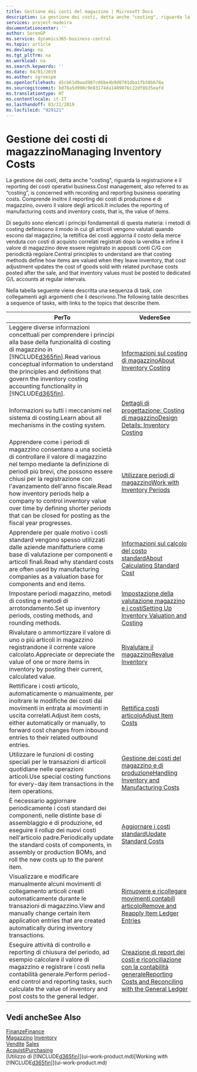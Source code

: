 ```yaml
---
title: Gestione dei costi del magazzino | Microsoft Docs
description: La gestione dei costi, detta anche "costing", riguarda la registrazione e il reporting dei costi operativi business. Comprende inoltre il reporting dei costi di produzione e di magazzino, ovvero il valore degli articoli.
services: project-madeira
documentationcenter: ''
author: SorenGP
ms.service: dynamics365-business-central
ms.topic: article
ms.devlang: na
ms.tgt_pltfrm: na
ms.workload: na
ms.search.keywords: ''
ms.date: 04/01/2019
ms.author: sgroespe
ms.openlocfilehash: 45cb61d9aad987c06be4b9d0701dba1fb50bb78a
ms.sourcegitcommit: bd78a5d990c9e83174da1409076c22df8b35eafd
ms.translationtype: HT
ms.contentlocale: it-IT
ms.lasthandoff: 03/31/2019
ms.locfileid: "929121"
---
```

# <a name="managing-inventory-costs"></a><span data-ttu-id="4015b-104">Gestione dei costi di magazzino</span><span class="sxs-lookup"><span data-stu-id="4015b-104">Managing Inventory Costs</span></span>
<span data-ttu-id="4015b-105">La gestione dei costi, detta anche "costing", riguarda la registrazione e il reporting dei costi operativi business.</span><span class="sxs-lookup"><span data-stu-id="4015b-105">Cost management, also referred to as “costing”, is concerned with recording and reporting business operating costs.</span></span> <span data-ttu-id="4015b-106">Comprende inoltre il reporting dei costi di produzione e di magazzino, ovvero il valore degli articoli.</span><span class="sxs-lookup"><span data-stu-id="4015b-106">It includes the reporting of manufacturing costs and inventory costs, that is, the value of items.</span></span>   

<span data-ttu-id="4015b-107">Di seguito sono elencati i principi fondamentali di questa materia: i metodi di costing definiscono il modo in cui gli articoli vengono valutati quando escono dal magazzino, la rettifica dei costi aggiorna il costo della merce venduta con costi di acquisto correlati registrati dopo la vendita e infine il valore di magazzino deve essere registrato in appositi conti C/G con periodicità regolare.</span><span class="sxs-lookup"><span data-stu-id="4015b-107">Central principles to understand are that costing methods define how items are valued when they leave inventory, that cost adjustment updates the cost of goods sold with related purchase costs posted after the sale, and that inventory values must be posted to dedicated G/L accounts at regular intervals.</span></span>

<span data-ttu-id="4015b-108">Nella tabella seguente viene descritta una sequenza di task, con collegamenti agli argomenti che li descrivono.</span><span class="sxs-lookup"><span data-stu-id="4015b-108">The following table describes a sequence of tasks, with links to the topics that describe them.</span></span>

|<span data-ttu-id="4015b-109">**Per**</span><span class="sxs-lookup"><span data-stu-id="4015b-109">**To**</span></span>|<span data-ttu-id="4015b-110">**Vedere**</span><span class="sxs-lookup"><span data-stu-id="4015b-110">**See**</span></span>|  
|------------|-------------|  
|<span data-ttu-id="4015b-111">Leggere diverse informazioni concettuali per comprendere i principi alla base della funzionalità di costing di magazzino in [!INCLUDE[d365fin](includes/d365fin_md.md)].</span><span class="sxs-lookup"><span data-stu-id="4015b-111">Read various conceptual information to understand the principles and definitions that govern the inventory costing accounting functionality in [!INCLUDE[d365fin](includes/d365fin_md.md)].</span></span>|[<span data-ttu-id="4015b-112">Informazioni sul costing di magazzino</span><span class="sxs-lookup"><span data-stu-id="4015b-112">About Inventory Costing</span></span>](finance-learn-about-costing.md)|  
|<span data-ttu-id="4015b-113">Informazioni su tutti i meccanismi nel sistema di costing.</span><span class="sxs-lookup"><span data-stu-id="4015b-113">Learn about all mechanisms in the costing system.</span></span>|[<span data-ttu-id="4015b-114">Dettagli di progettazione: Costing di magazzino</span><span class="sxs-lookup"><span data-stu-id="4015b-114">Design Details: Inventory Costing</span></span>](design-details-inventory-costing.md)|
|<span data-ttu-id="4015b-115">Apprendere come i periodi di magazzino consentano a una società di controllare il valore di magazzino nel tempo mediante la definizione di periodi più brevi, che possono essere chiusi per la registrazione con l'avanzamento dell'anno fiscale.</span><span class="sxs-lookup"><span data-stu-id="4015b-115">Read how inventory periods help a company to control inventory value over time by defining shorter periods that can be closed for posting as the fiscal year progresses.</span></span>|[<span data-ttu-id="4015b-116">Utilizzare periodi di magazzino</span><span class="sxs-lookup"><span data-stu-id="4015b-116">Work with Inventory Periods</span></span>](finance-how-to-work-with-inventory-periods.md)|
|<span data-ttu-id="4015b-117">Apprendere per quale motivo i costi standard vengono spesso utilizzati dalle aziende manifatturiere come base di valutazione per componenti e articoli finali.</span><span class="sxs-lookup"><span data-stu-id="4015b-117">Read why standard costs are often used by manufacturing companies as a valuation base for components and end items.</span></span>|[<span data-ttu-id="4015b-118">Informazioni sul calcolo del costo standard</span><span class="sxs-lookup"><span data-stu-id="4015b-118">About Calculating Standard Cost</span></span>](finance-about-calculating-standard-cost.md)|
|<span data-ttu-id="4015b-119">Impostare periodi magazzino, metodi di costing e metodi di arrotondamento.</span><span class="sxs-lookup"><span data-stu-id="4015b-119">Set up inventory periods, costing methods, and rounding methods.</span></span>|[<span data-ttu-id="4015b-120">Impostazione della valutazione magazzino e i costi</span><span class="sxs-lookup"><span data-stu-id="4015b-120">Setting Up Inventory Valuation and Costing</span></span>](finance-set-up-inventory-valuation-and-costing.md)|
|<span data-ttu-id="4015b-121">Rivalutare o ammortizzare il valore di uno o più articoli in magazzino registrandone il corrente valore calcolato.</span><span class="sxs-lookup"><span data-stu-id="4015b-121">Appreciate or depreciate the value of one or more items in inventory by posting their current, calculated value.</span></span>|[<span data-ttu-id="4015b-122">Rivalutare il magazzino</span><span class="sxs-lookup"><span data-stu-id="4015b-122">Revalue Inventory</span></span>](inventory-how-revalue-inventory.md)|
|<span data-ttu-id="4015b-123">Rettificare i costi articolo, automaticamente o manualmente, per inoltrare le modifiche dei costi dai movimenti in entrata ai movimenti in uscita correlati.</span><span class="sxs-lookup"><span data-stu-id="4015b-123">Adjust item costs, either automatically or manually, to forward cost changes from inbound entries to their related outbound entries.</span></span>|[<span data-ttu-id="4015b-124">Rettifica costi articolo</span><span class="sxs-lookup"><span data-stu-id="4015b-124">Adjust Item Costs</span></span>](inventory-how-adjust-item-costs.md)|
|<span data-ttu-id="4015b-125">Utilizzare le funzioni di costing speciali per le transazioni di articoli quotidiane nelle operazioni articoli.</span><span class="sxs-lookup"><span data-stu-id="4015b-125">Use special costing functions for every-day item transactions in the item operations.</span></span>|[<span data-ttu-id="4015b-126">Gestione dei costi del magazzino e di produzione</span><span class="sxs-lookup"><span data-stu-id="4015b-126">Handling Inventory and Manufacturing Costs</span></span>](finance-handle-inventory-and-manufacturing-costs.md)|  
|<span data-ttu-id="4015b-127">È necessario aggiornare periodicamente i costi standard dei componenti, nelle distinte base di assemblaggio e di produzione, ed eseguire il rollup dei nuovi costi nell'articolo padre.</span><span class="sxs-lookup"><span data-stu-id="4015b-127">Periodically update the standard costs of components, in assembly or production BOMs, and roll the new costs up to the parent item.</span></span>|[<span data-ttu-id="4015b-128">Aggiornare i costi standard</span><span class="sxs-lookup"><span data-stu-id="4015b-128">Update Standard Costs</span></span>](finance-how-to-update-standard-costs.md)|
|<span data-ttu-id="4015b-129">Visualizzare e modificare manualmente alcuni movimenti di collegamento articoli creati automaticamente durante le transazioni di magazzino.</span><span class="sxs-lookup"><span data-stu-id="4015b-129">View and manually change certain item application entries that are created automatically during inventory transactions.</span></span>|[<span data-ttu-id="4015b-130">Rimuovere e ricollegare movimenti contabili articolo</span><span class="sxs-lookup"><span data-stu-id="4015b-130">Remove and Reapply Item Ledger Entries</span></span>](finance-how-to-remove-and-reapply-item-entries.md)|
|<span data-ttu-id="4015b-131">Eseguire attività di controllo e reporting di chiusura del periodo, ad esempio calcolare il valore di magazzino e registrare i costi nella contabilità generale.</span><span class="sxs-lookup"><span data-stu-id="4015b-131">Perform period-end control and reporting tasks, such calculate the value of inventory and post costs to the general ledger.</span></span>|[<span data-ttu-id="4015b-132">Creazione di report dei costi e riconciliazione con la contabilità generale</span><span class="sxs-lookup"><span data-stu-id="4015b-132">Reporting Costs and Reconciling with the General Ledger</span></span>](finance-report-costs-and-reconcile-with-the-general-ledger.md)|

## <a name="see-also"></a><span data-ttu-id="4015b-133">Vedi anche</span><span class="sxs-lookup"><span data-stu-id="4015b-133">See Also</span></span>  
 [<span data-ttu-id="4015b-134">Finanze</span><span class="sxs-lookup"><span data-stu-id="4015b-134">Finance</span></span>](finance.md)  
 <span data-ttu-id="4015b-135">[Magazzino](inventory-manage-inventory.md) </span><span class="sxs-lookup"><span data-stu-id="4015b-135">[Inventory](inventory-manage-inventory.md) </span></span>  
 <span data-ttu-id="4015b-136">[Vendite](sales-manage-sales.md) </span><span class="sxs-lookup"><span data-stu-id="4015b-136">[Sales](sales-manage-sales.md) </span></span>  
 [<span data-ttu-id="4015b-137">Acquisti</span><span class="sxs-lookup"><span data-stu-id="4015b-137">Purchasing</span></span>](purchasing-manage-purchasing.md)  
 <span data-ttu-id="4015b-138">[Utilizzo di [!INCLUDE[d365fin](includes/d365fin_md.md)]](ui-work-product.md)</span><span class="sxs-lookup"><span data-stu-id="4015b-138">[Working with [!INCLUDE[d365fin](includes/d365fin_md.md)]](ui-work-product.md)</span></span>
